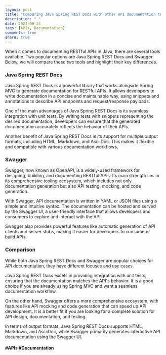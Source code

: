 ```yaml
---
layout: post
title: "Comparing Java Spring REST Docs with other API documentation tools"
description: " "
date: 2023-09-24
tags: [APIs, Documentation]
comments: true
share: true
---
```


When it comes to documenting RESTful APIs in Java, there are several tools available. Two popular options are Java Spring REST Docs and Swagger. Below, we will compare these two tools and highlight their key differences.

### Java Spring REST Docs

Java Spring REST Docs is a powerful library that works alongside Spring MVC to generate documentation for RESTful APIs. It allows developers to write documentation in a concise and maintainable way, using snippets and annotations to describe API endpoints and request/response payloads. 

One of the main advantages of Java Spring REST Docs is its seamless integration with unit tests. By writing tests with snippets representing the desired documentation, developers can ensure that the generated documentation accurately reflects the behavior of their APIs.

Another benefit of Java Spring REST Docs is its support for multiple output formats, including HTML, Markdown, and AsciiDoc. This makes it flexible and compatible with various documentation workflows.

### Swagger

Swagger, now known as OpenAPI, is a widely-used framework for designing, building, and documenting RESTful APIs. Its main strength lies in its comprehensive tooling ecosystem, which includes not only documentation generation but also API testing, mocking, and code generation.

With Swagger, API documentation is written in YAML or JSON files using a simple and intuitive syntax. The documentation can be hosted and served by the Swagger UI, a user-friendly interface that allows developers and consumers to explore and interact with the API.

Swagger also provides powerful features like automatic generation of API clients and server stubs, making it easier for developers to consume or build APIs.

### Comparison

While both Java Spring REST Docs and Swagger are popular choices for API documentation, they have different focuses and use cases. 

Java Spring REST Docs excels in providing integration with unit tests, ensuring that the documentation matches the API's behavior. It is a good choice if you are already using Spring MVC and want a seamless documentation workflow.

On the other hand, Swagger offers a more comprehensive ecosystem, with features like API mocking and code generation that can speed up API development. It is a better fit if you are looking for a complete solution for API design, documentation, and testing.

In terms of output formats, Java Spring REST Docs supports HTML, Markdown, and AsciiDoc, while Swagger primarily generates interactive API documentation using the Swagger UI.

#### #APIs #Documentation
